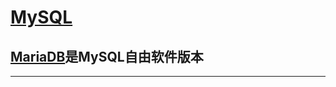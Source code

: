 # [MySQL]

## [MariaDB]是MySQL自由软件版本

---

[MySQL]:https://www.if-not-true-then-false.com/2010/install-mysql-on-fedora-centos-red-hat-rhel/

[MariaDB]:https://www.if-not-true-then-false.com/2013/install-mariadb-on-fedora-centos-rhel/
